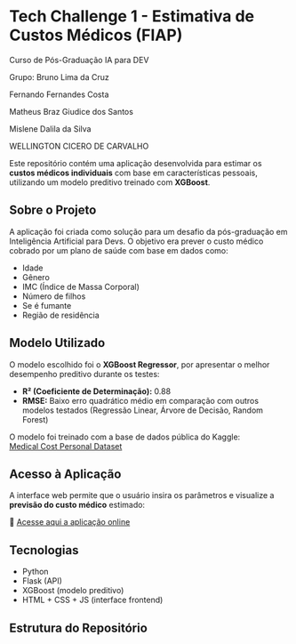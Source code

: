 # Tech Challenge 1 - Estimativa de Custos Médicos (FIAP)
Curso de Pós-Graduação IA para DEV

Grupo:
Bruno Lima da Cruz

Fernando Fernandes Costa

Matheus Braz Giudice dos Santos

Mislene Dalila da Silva

WELLINGTON CICERO DE CARVALHO 


Este repositório contém uma aplicação desenvolvida para estimar os **custos médicos individuais** com base em características pessoais, utilizando um modelo preditivo treinado com **XGBoost**.

## Sobre o Projeto

A aplicação foi criada como solução para um desafio da pós-graduação em Inteligência Artificial para Devs. O objetivo era prever o custo médico cobrado por um plano de saúde com base em dados como:

- Idade
- Gênero
- IMC (Índice de Massa Corporal)
- Número de filhos
- Se é fumante
- Região de residência

## Modelo Utilizado

O modelo escolhido foi o **XGBoost Regressor**, por apresentar o melhor desempenho preditivo durante os testes:

- **R² (Coeficiente de Determinação):** 0.88
- **RMSE:** Baixo erro quadrático médio em comparação com outros modelos testados (Regressão Linear, Árvore de Decisão, Random Forest)

O modelo foi treinado com a base de dados pública do Kaggle:  
[Medical Cost Personal Dataset](https://www.kaggle.com/datasets/mirichoi0218/insurance)

## Acesso à Aplicação

A interface web permite que o usuário insira os parâmetros e visualize a **previsão do custo médico** estimado:

🔗 [Acesse aqui a aplicação online](https://techchalange1.onrender.com)

## Tecnologias

- Python
- Flask (API)
- XGBoost (modelo preditivo)
- HTML + CSS + JS (interface frontend)

## Estrutura do Repositório

